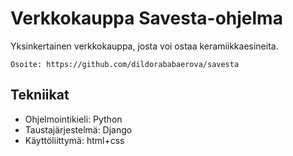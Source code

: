 
# Verkkokauppa Savesta-ohjelma

Yksinkertainen verkkokauppa, josta voi ostaa keramiikkaesineita.

    Osoite: https://github.com/dildorababaerova/savesta

## Tekniikat

* Ohjelmointikieli: Python
* Taustajärjestelmä: Django
* Käyttöliittymä: html+css
